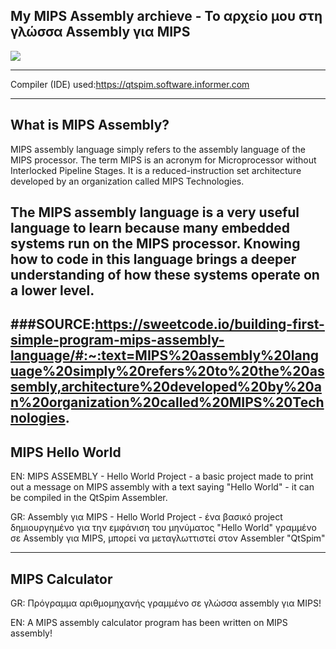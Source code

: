 My MIPS Assembly archieve - Το αρχείο μου στη γλώσσα Assembly για MIPS
--------
![](https://th.bing.com/th/id/OIP.XKgEwo_PD54CUIZ2nmlWpgEsCo?pid=ImgDet&rs=1)

----
Compiler (IDE) used:https://qtspim.software.informer.com



----
What is MIPS Assembly?
-----
MIPS assembly language simply refers to the assembly language of the MIPS processor. The term MIPS is an acronym for Microprocessor without Interlocked Pipeline Stages. It is a reduced-instruction set architecture developed by an organization called MIPS Technologies.

The MIPS assembly language is a very useful language to learn because many embedded systems run on the MIPS processor. Knowing how to code in this language brings a deeper understanding of how these systems operate on a lower level.
-------------------------------------------------------------------------------------
###SOURCE:https://sweetcode.io/building-first-simple-program-mips-assembly-language/#:~:text=MIPS%20assembly%20language%20simply%20refers%20to%20the%20assembly,architecture%20developed%20by%20an%20organization%20called%20MIPS%20Technologies.
---------------------------------------------------------------------------------------------------------------------------------------------------------------------------------
MIPS Hello World
---------------------------------------------------------------------------------------------------------------------------------------------------------------------------------
EN: MIPS ASSEMBLY - Hello World Project - a basic project made to print out a message on MIPS assembly with a text saying "Hello World" - it can be compiled in the QtSpim Assembler.



GR: Assembly για MIPS - Hello World Project - ένα βασικό project δημιουργημένο για την εμφάνιση του μηνύματος "Hello World" γραμμένο σε Assembly για MIPS, μπορεί να μεταγλωττιστεί στον Assembler "QtSpim"


-----------------------------------------------------------------------------------------------------------------------------------------------------------------------------------
MIPS Calculator
---------------------------------------------------------------------------------------------------------------------------------------------------------------------------------
GR: Πρόγραμμα αριθμομηχανής γραμμένο σε γλώσσα assembly για MIPS! 


EN: A MIPS assembly calculator program has been written on MIPS assembly!
